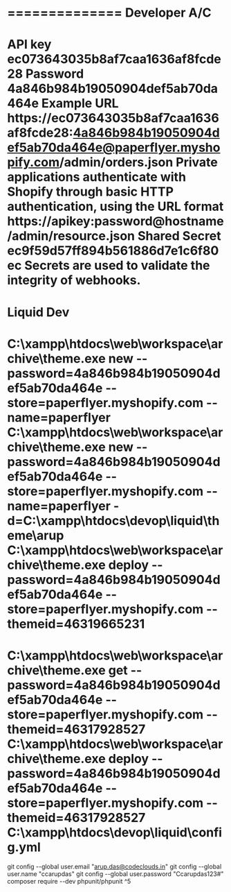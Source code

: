 ==============
Developer A/C
==============
API key
ec073643035b8af7caa1636af8fcde28
Password
4a846b984b19050904def5ab70da464e
Example URL
https://ec073643035b8af7caa1636af8fcde28:4a846b984b19050904def5ab70da464e@paperflyer.myshopify.com/admin/orders.json
Private applications authenticate with Shopify through basic HTTP authentication, using the URL format https://apikey:password@hostname/admin/resource.json
Shared Secret
ec9f59d57ff894b561886d7e1c6f80ec
Secrets are used to validate the integrity of webhooks.
===========
Liquid Dev
===========
C:\xampp\htdocs\web\workspace\archive\theme.exe new --password=4a846b984b19050904def5ab70da464e --store=paperflyer.myshopify.com --name=paperflyer
C:\xampp\htdocs\web\workspace\archive\theme.exe new --password=4a846b984b19050904def5ab70da464e --store=paperflyer.myshopify.com --name=paperflyer -d=C:\xampp\htdocs\devop\liquid\theme\arup
C:\xampp\htdocs\web\workspace\archive\theme.exe deploy --password=4a846b984b19050904def5ab70da464e --store=paperflyer.myshopify.com --themeid=46319665231
============
C:\xampp\htdocs\web\workspace\archive\theme.exe get --password=4a846b984b19050904def5ab70da464e --store=paperflyer.myshopify.com --themeid=46317928527
C:\xampp\htdocs\web\workspace\archive\theme.exe deploy --password=4a846b984b19050904def5ab70da464e --store=paperflyer.myshopify.com --themeid=46317928527
C:\xampp\htdocs\devop\liquid\config.yml
=================

git config --global user.email "arup.das@codeclouds.in"
git config --global user.name "ccarupdas"
git config --global user.password "Ccarupdas123#"
composer require --dev phpunit/phpunit ^5
